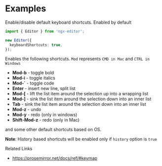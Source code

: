 # Examples

Enable/disable default keyboard shortcuts. Enabled by default

```ts
import { Editor } from 'ngx-editor';

new Editor({
  keyboardShortcuts: true,
});
```

Enables the following shortcuts. `Mod` represents `CMD in Mac` and `CTRL in Windows`

- **Mod-b** - toggle bold
- **Mod-i** - toggle italics
- **Mod-`** - toggle code
- **Enter** - insert new line, split list
- **Mod-[** - lift the list item around the selection up into a wrapping list
- **Mod-]** - sink the list item around the selection down into an inner list
- **Tab** - sink the list item around the selection down into an inner list
- **Mod-z** - undo
- **Mod-y** - redo (only in windows)
- **Shift-Mod-z** - redo (only in Mac)

and some other default shortcuts based on OS.

**Note**: History based shortcuts will be enabled only if `history` option is `true`

Related Links

- https://prosemirror.net/docs/ref/#keymap
